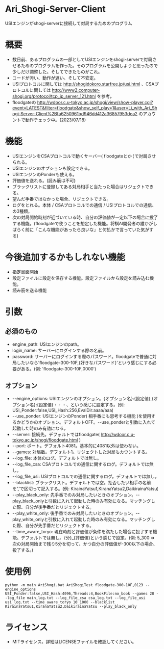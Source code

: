 # Ari_Shogi-Server-Client
USIエンジンがshogi-serverに接続して対局するためのプログラム

# 概要
- 数日前、あるプログラムの一部としてUSIエンジンをshogi-serverで対局させるためのプログラムを作った。そのプログラムを公開しようと思ったので少しだけ調整した。そしてできたものがこれ。
- コードが汚い、動作が遅い、そして不安定。
- USIプロトコルに関しては http://shogidokoro.starfree.jp/usi.html 、CSAプロトコルに関しては http://www2.computer-shogi.org/protocol/tcp_ip_server_121.html を参考。
- floodgateの http://wdoor.c.u-tokyo.ac.jp/shogi/view/show-player.cgi?event=LATEST&filter=floodgate&show_self_play=1&user=Li_with_Ari_Shogi-Server-Client%2Bfa6250961bd946dd412a36857953dea2 のアカウントで動作チェック中。(2023/07/18)

# 機能
- USIエンジンをCSAプロトコルで動くサーバー( floodgateとか )で対局させられる。
- USIエンジンのオプションも設定できる。
- USIエンジンのPonderも使える。
- 評価値を送れる。(読み筋は不可)
- ブラックリストに登録してある対局相手と当たった場合はリジェクトできる。
- 望んだ手番ではなかった場合、リジェクトできる。
- ログをとれる。本体 / CSAプロトコルでの通信 / USIプロトコルでの通信、の3種類。
- 次の対局開始時刻が近づいている時、自分の評価値が一定以下の場合に投了する機能。(floodgateで使うことを想定した機能。将棋AI開発者の誰かがしばらく前に「こんな機能があったら良いな」と何処かで言っていた気がする)

# 今後追加するかもしれない機能
- 指定局面開始
- 設定ファイルに設定を保存する機能。設定ファイルから設定を読み込む機能。
- 読み筋を送る機能

# 引数
## 必須のもの
- engine_path: USIエンジンのpath。
- login_name: サーバーにログインする際の名前。
- password: サーバーにログインする際のパスワード。floodgateで普通に対局したいなら'floodgate-300-10F,{好きなパスワード}'という感じにする必要がある。(例: 'floodgate-300-10F,0000')

## オプション
- --engine_options: USIエンジンのオプション。{オプション名}:{設定値},{オプション名}:{設定値}・・・、という感じに設定する。(例: USI_Ponder:false,USI_Hash:256,EvalDir:aaaa/aaa)
- --use_ponder: USIエンジンのPonder( 相手番にも思考する機能 )を使用するかどうかのオプション。デフォルトOFF。--use_ponderと引数に入れて起動した時のみ有効になる。
- --server: 接続先。デフォルトではfloodgate( http://wdoor.c.u-tokyo.ac.jp/shogi/floodgate.html )
- --port: ポート。デフォルト4081。基本的に4081以外は使わない。
- --games: 対局数。デフォルト1。リジェクトした対局もカウントする。
- --log_file: 本体のログ。デフォルトでは無し。
- --log_file_csa: CSAプロトコルでの通信に関するログ。デフォルトでは無し。
- --log_file_usi: USIプロトコルでの通信に関するログ。デフォルトでは無し。
- --blacklist: ブラックリスト。デフォルトでは空。拒否したい相手の名前を','で区切って記入する。(例: KirainaYatsu1,KiranaYatsu2,DaikirainaYatsu)
- --play_black_only: 先手番でのみ対局したいときのオプション。--play_black_onlyと引数に入れて起動した時のみ有効になる。マッチングした際、自分が後手番だとリジェクトする。
- --play_white_only: 後手番でのみ対局したいときのオプション。--play_white_onlyと引数に入れて起動した時のみ有効になる。マッチングした際、自分が先手番だとリジェクトする。
- --time_aware_toryo: 現在時刻と評価値が条件を満たした場合に投了する機能。デフォルトでは無し。{分}_{評価値}という感じで設定。(例: 5_300 => 次の対局開始まで残り5分を切って、かつ自分の評価値が-300以下の場合、投了する。)

# 使用例
```
python -m main AriShogi.bat AriShogiTest floodgate-300-10F,0123 --engine_options USI_Ponder:false,USI_Hash:4096,Threads:4,BookFile:no_book --games 20 --log_file main_log.txt --log_file_csa csa_log.txt --log_file_usi usi_log.txt --time_aware_toryo 10_1000 --blacklist KirainaYatsu1,KiranaYatsu2,DaikirainaYatsu --play_black_only
```

# ライセンス
- MITライセンス。詳細はLICENSEファイルを確認してください。
